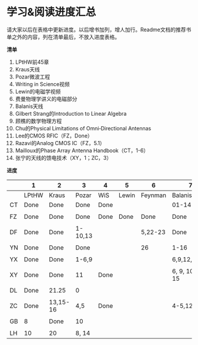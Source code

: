 # 学习&阅读进度汇总

请大家以后在表格中更新进度。以后增书加列，增人加行。Readme文档的推荐书单之外的内容，列在清单最后，不放入进度表格。

**清单**

1. LPtHW前45章
2. Kraus天线
3. Pozar微波工程
4. Writing in Science视频
5. Lewin的电磁学视频
6. 费曼物理学讲义的电磁部分
7. Balanis天线
8. Gilbert Strang的Introduction to Linear Algebra
9. 顾樵的数学物理方程
10. Chu的Physical Limitations of Omni‐Directional Antennas
11. Lee的CMOS RFIC（FZ，Done）
12. Razavi的Analog CMOS IC（FZ，5.1）
13. Mailloux的Phase Array Antenna Handbook（CT，1-6）
14. 张宁的天线的馈电技术（XY，1；ZC，3）

**进度**

|      | 1     | 2     | 3       | 4    | 5     | 6       | 7            | 8       | 9     | 10  |
| ---- | ----- | ----- | ------- | ---- | ----- | ------- | ------------ | -------- | ------ | ---- |
|      | LPtHW | Kraus | Pozar   | WiS  | Lewin | Feynman | Balanis      | Strang | Gu | Chu |
| CT   | Done  | Done  | Done    | Done |       |         | 01-14         |       |        |      |
|      |       |       |         |      |       |         |              |          |        |      |
| FZ   | Done  | Done  | Done    | Done | Done  | Done    | Done         | Done | Done | Done |
|      |       |       |         |      |       |         |              |          |        |      |
| DF   | Done  | Done  | 1-10,13 |      |       | 5,22-23 | Done         |          |        |      |
|      |       |       |         |      |       |         |              |          |        |      |
| YN   | Done  | Done  | Done    |      |       | 26      | 1-16         |          |        |      |
|      |       |       |         |      |       |         |              |          |        |      |
| YX   | Done  | Done  | 1-6,9   |      |       |         | 6,9,12,14,16 |          |        |      |
|      |       |       |         |      |       |         |              |          |        |      |
| XY   | Done  | Done    | 11      | Done |       |         | 6, 9, 10, 12-15 |          |        |      |
|      |       |       |         |      |       |         |              |          |        |      |
| DL   | Done  | 21.25 | 0       |      |       |         |              |          |        |      |
|      |       |       |         |      |       |         |              |          |        |      |
| ZC   | Done  | 13,15-16  | 4,5     | Done |       |         | 4-5,12-16    |          |        |      |
|      |       |       |         |      |       |         |              |          |        |      |
| GB   | 8     | Done  | 10      |      |       |         |              |          |        |      |
|      |       |       |         |      |       |         |              |          |        |      |
| LH   | 10    | 20    | 8, 14   |      |       |         |              |          |        |      |